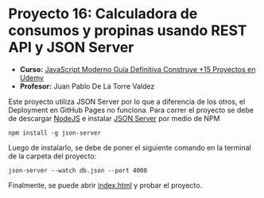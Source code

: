 # Proyecto 16: Calculadora de consumos y propinas usando REST API y JSON Server
- **Curso:** [JavaScript Moderno Guía Definitiva Construye +15 Proyectos en Udemy](https://www.udemy.com/course/javascript-moderno-guia-definitiva-construye-10-proyectos/)
- **Profesor:** Juan Pablo De La Torre Valdez

Este proyecto utiliza JSON Server por lo que a diferencia de los otros, el Deployment en GitHub Pages no funciona. Para correr el proyecto se debe de descargar [NodeJS](https://nodejs.org/es/) e instalar [JSON Server](https://www.npmjs.com/package/json-server) por medio de NPM

```console
npm install -g json-server
```

Luego de instalarlo, se debe de poner el siguiente comando en la terminal de la carpeta del proyecto:

```console
json-server --watch db.json --port 4000
```

Finalmente, se puede abrir [index.html](https://github.com/lopezemmanuel/JavaScriptModerno2022_CalculadoraPropinas/blob/main/index.html) y probar el proyecto.
